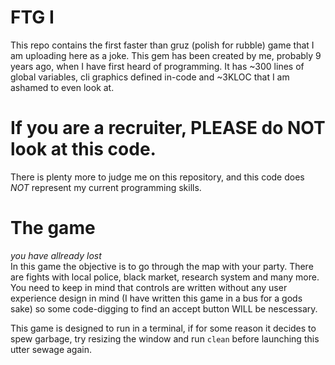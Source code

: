 # FTG I
This repo contains the first faster than gruz (polish for rubble) game that I am uploading here as a joke.
This gem has been created by me, probably 9 years ago, when I have first heard of programming. It has ~300 lines of global variables, cli graphics defined in-code and ~3KLOC that I am ashamed to even look at.

# If you are a recruiter, PLEASE do NOT look at this code.
There is plenty more to judge me on this repository, and this code does *NOT* represent my current programming skills.

# The game
*you have allready lost*   
In this game the objective is to go through the map with your party. There are fights with local police, black market, research system and many more. You need to keep in mind that controls are written without any user experience design in mind (I have written this game in a bus for a gods sake) so some code-digging to find an accept button WILL be nescessary.

This game is designed to run in a terminal, if for some reason it decides to spew garbage, try resizing the window and run `clean` before launching this utter sewage again.
